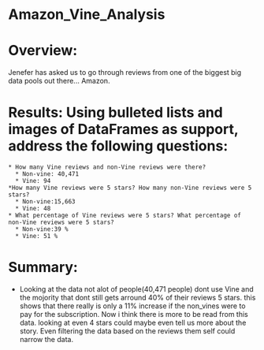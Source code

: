 # Amazon_Vine_Analysis

# Overview:
Jenefer has asked us to go through reviews from one of the biggest big data pools out there... Amazon. 
# Results: Using bulleted lists and images of DataFrames as support, address the following questions:

    * How many Vine reviews and non-Vine reviews were there?
      * Non-vine: 40,471
      * Vine: 94
    *How many Vine reviews were 5 stars? How many non-Vine reviews were 5 stars?
      * Non-vine:15,663
      * Vine: 48
    * What percentage of Vine reviews were 5 stars? What percentage of non-Vine reviews were 5 stars?
      * Non-vine:39 %
      * Vine: 51 %
# Summary:
  * Looking at the data not alot of people(40,471 people) dont use Vine and the mojority that dont still gets arround 40% of their reviews 5 stars. this shows that there really is only a 11% increase if the non_vines were to pay for the subscription. Now i think there is more to be read from this data. looking at even 4 stars could maybe even tell us more about the story. Even filtering the data based on the reviews them self could narrow the data.  
